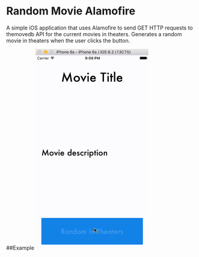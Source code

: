 # Random Movie Alamofire
A simple iOS application that uses Alamofire to send GET HTTP requests to themovedb API for the current movies in theaters. Generates a random movie in theaters when the user clicks the button.

##Example
<img src="demo.gif" alt="alt text" width="300" height="534">
